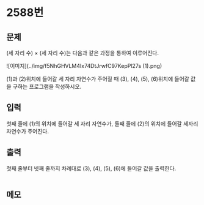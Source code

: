 # 2588번


## 문제
(세 자리 수) × (세 자리 수)는 다음과 같은 과정을 통하여 이루어진다.

![이미지](../img/f5NhGHVLM4Ix74DtJrwfC97KepPl27s (1).png)

(1)과 (2)위치에 들어갈 세 자리 자연수가 주어질 때 (3), (4), (5), (6)위치에 들어갈 값을 구하는 프로그램을 작성하시오.

## 입력
첫째 줄에 (1)의 위치에 들어갈 세 자리 자연수가, 둘째 줄에 (2)의 위치에 들어갈 세자리 자연수가 주어진다.

## 출력
첫째 줄부터 넷째 줄까지 차례대로 (3), (4), (5), (6)에 들어갈 값을 출력한다.

```

```

## 메모

